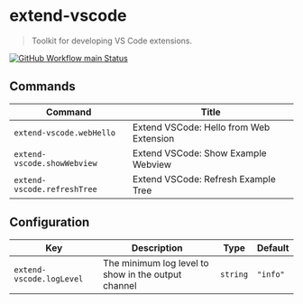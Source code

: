 # extend-vscode

> Toolkit for developing VS Code extensions.

[![GitHub Workflow main Status](https://img.shields.io/github/actions/workflow/status/marcusrbrown/extend-vscode/main.yaml?branch=main&style=for-the-badge&logo=github%20actions&logoColor=white)](https://github.com/marcusrbrown/extend-vscode/actions?query=workflow%3Amain 'Search for runs of the Main workflow')


## Commands

<!-- commands -->

| Command                     | Title                                   |
| --------------------------- | --------------------------------------- |
| `extend-vscode.webHello`    | Extend VSCode: Hello from Web Extension |
| `extend-vscode.showWebview` | Extend VSCode: Show Example Webview     |
| `extend-vscode.refreshTree` | Extend VSCode: Refresh Example Tree     |

<!-- commands -->

## Configuration

<!-- configs -->

| Key                      | Description                                         | Type     | Default  |
| ------------------------ | --------------------------------------------------- | -------- | -------- |
| `extend-vscode.logLevel` | The minimum log level to show in the output channel | `string` | `"info"` |

<!-- configs -->
